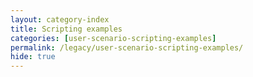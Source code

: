 ```yaml
---
layout: category-index
title: Scripting examples
categories: [user-scenario-scripting-examples]
permalink: /legacy/user-scenario-scripting-examples/
hide: true
---
```

